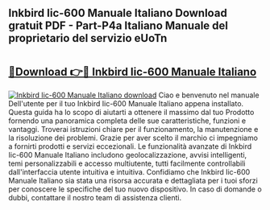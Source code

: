 ## Inkbird Iic-600 Manuale Italiano Download gratuit PDF - Part-P4a Italiano Manuale del proprietario del servizio eUoTn

# <h2><a href="http://dfbmum.blite.top/?on=Inkbird+Iic-600+Manuale+Italiano">🔗Download 👉🔴 Inkbird Iic-600 Manuale Italiano</a></h2>

[![Inkbird Iic-600 Manuale Italiano download](https://i.imgur.com/lujVjoI.png)](http://dfbmum.blite.top/?on=Inkbird+Iic-600+Manuale+Italiano)
Ciao e benvenuto nel manuale Dell'utente per il tuo Inkbird Iic-600 Manuale Italiano appena installato. Questa guida ha lo scopo di aiutarti a ottenere il massimo dal tuo Prodotto fornendo una panoramica completa delle sue caratteristiche, funzioni e vantaggi. Troverai istruzioni chiare per il funzionamento, la manutenzione e la risoluzione dei problemi. Grazie per aver scelto il marchio ci impegniamo a fornirti prodotti e servizi eccezionali. Le funzionalità avanzate di Inkbird Iic-600 Manuale Italiano includono geolocalizzazione, avvisi intelligenti, temi personalizzabili e accesso multiutente, tutti facilmente controllabili dall'interfaccia utente intuitiva e intuitiva. Confidiamo che Inkbird Iic-600 Manuale Italiano sia stata una risorsa accurata e dettagliata per i tuoi sforzi per conoscere le specifiche del tuo nuovo dispositivo. In caso di domande o dubbi, contattare il nostro team di assistenza clienti.
